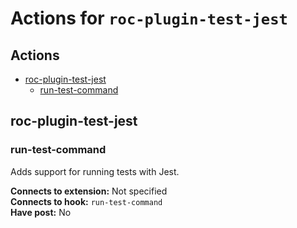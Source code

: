 # Actions for `roc-plugin-test-jest`

## Actions
* [roc-plugin-test-jest](#roc-plugin-test-jest)
  * [run-test-command](#run-test-command)

## roc-plugin-test-jest

### run-test-command

Adds support for running tests with Jest.

__Connects to extension:__ Not specified  
__Connects to hook:__ `run-test-command`  
__Have post:__ No  
